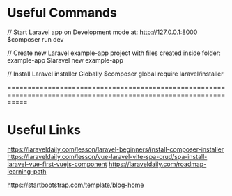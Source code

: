 
Useful Commands
===============

// Start Laravel app on Development mode at: http://127.0.0.1:8000
$composer run dev


// Create new Laravel example-app project with files created inside folder: example-app
$laravel new example-app

// Install Laravel installer Globally
$composer global require laravel/installer

=================================================================================================================

Useful Links
============
https://laraveldaily.com/lesson/laravel-beginners/install-composer-installer
https://laraveldaily.com/lesson/vue-laravel-vite-spa-crud/spa-install-laravel-vue-first-vuejs-component
https://laraveldaily.com/roadmap-learning-path

https://startbootstrap.com/template/blog-home
